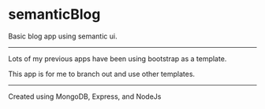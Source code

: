 # semanticBlog

Basic blog app using semantic ui.

---
Lots of my previous apps have been using bootstrap as a template.

This app is for me to branch out and use other templates.

---
Created using MongoDB, Express, and NodeJs
